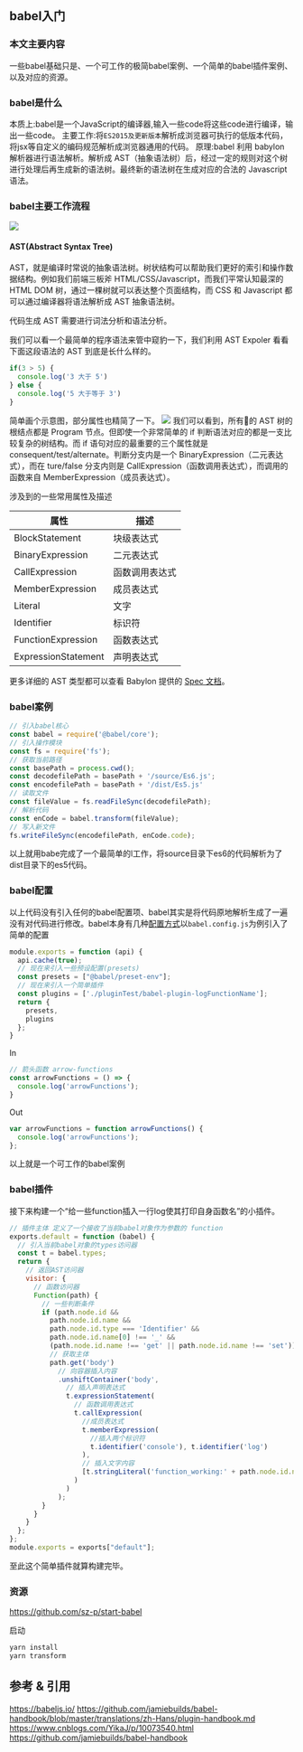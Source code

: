 
## babel入门
### 本文主要内容
一些babel基础只是、一个可工作的极简babel案例、一个简单的babel插件案例、以及对应的资源。
### babel是什么
本质上:babel是一个JavaScript的编译器,输入一些code将这些code进行编译，输出一些code。
主要工作:将`ES2015及更新版本`解析成浏览器可执行的低版本代码，将jsx等自定义的编码规范解析成浏览器通用的代码。
原理:babel 利用 babylon 解析器进行语法解析。解析成 AST（抽象语法树）后，经过一定的规则对这个树进行处理后再生成新的语法树。最终新的语法树在生成对应的合法的 Javascript 语法。

### babel主要工作流程
![](https://img2018.cnblogs.com/blog/670552/201812/670552-20181205212510553-1362113919.png)
#### AST(Abstract Syntax Tree)
AST，就是编译时常说的抽象语法树。树状结构可以帮助我们更好的索引和操作数据结构。例如我们前端三板斧 HTML/CSS/Javascript，而我们平常认知最深的 HTML DOM 树，通过一棵树就可以表达整个页面结构，而 CSS 和 Javascript 都可以通过编译器将语法解析成 AST 抽象语法树。

代码生成 AST 需要进行词法分析和语法分析。

我们可以看一个最简单的程序语法来管中窥豹一下，我们利用 AST Expoler 看看下面这段语法的 AST 到底是长什么样的。
```javascript
if(3 > 5) {
  console.log('3 大于 5')
} else {
  console.log('5 大于等于 3')
}
```
简单画个示意图，部分属性也精简了一下。
![](https://img2018.cnblogs.com/blog/670552/201812/670552-20181205212523750-1252562475.png)
我们可以看到，所有的 AST 树的根结点都是 Program 节点。但即使一个非常简单的 if 判断语法对应的都是一支比较复杂的树结构。而 if 语句对应的最重要的三个属性就是 consequent/test/alternate。判断分支内是一个 BinaryExpression（二元表达式），而在 ture/false 分支内则是 CallExpression（函数调用表达式），而调用的函数来自 MemberExpression（成员表达式）。

涉及到的一些常用属性及描述

| 属性                | 描述           |
| ------------------- | -------------- |
| BlockStatement      | 块级表达式     |
| BinaryExpression    | 二元表达式     |
| CallExpression      | 函数调用表达式 |
| MemberExpression    | 成员表达式     |
| Literal             | 文字           |
| Identifier          | 标识符         |
| FunctionExpression  | 函数表达式     |
| ExpressionStatement | 声明表达式     |

更多详细的 AST 类型都可以查看 Babylon 提供的 [Spec 文档](https://github.com/babel/babylon/blob/master/ast/spec.md)。

### babel案例

```javascript
// 引入babel核心
const babel = require('@babel/core');
// 引入操作模块
const fs = require('fs');
// 获取当前路径
const basePath = process.cwd();
const decodefilePath = basePath + '/source/Es6.js';
const encodefilePath = basePath + '/dist/Es5.js'
// 读取文件
const fileValue = fs.readFileSync(decodefilePath);
// 解析代码
const enCode = babel.transform(fileValue);
// 写入新文件
fs.writeFileSync(encodefilePath, enCode.code);
```

以上就用babe完成了一个最简单的l工作，将source目录下es6的代码解析为了dist目录下的es5代码。

### babel配置

以上代码没有引入任何的babel配置项、babel其实是将代码原地解析生成了一遍没有对代码进行修改。babel本身有几种[配置方式]( https://babeljs.io/docs/en/configuration )以`babel.config.js`为例引入了简单的配置

```javascript
module.exports = function (api) {
  api.cache(true);
  // 现在来引入一些预设配置(presets)
  const presets = ["@babel/preset-env"]; 
  // 现在来引入一个简单插件
  const plugins = ['./pluginTest/babel-plugin-logFunctionName'];
  return {
    presets,
    plugins
  };
} 
```

In

```javascript
// 箭头函数 arrow-functions
const arrowFunctions = () => {
  console.log('arrowFunctions');
}
```

Out

```javascript
var arrowFunctions = function arrowFunctions() {
  console.log('arrowFunctions');
};
```

以上就是一个可工作的babel案例

### babel插件

接下来构建一个“给一些function插入一行log使其打印自身函数名”的小插件。

```javascript
// 插件主体 定义了一个接收了当前babel对象作为参数的 function
exports.default = function (babel) {
  // 引入当前babel对象的types访问器
  const t = babel.types;
  return {
    // 返回AST访问器
    visitor: {
      // 函数访问器
      Function(path) {
        // 一些判断条件
        if (path.node.id &&
          path.node.id.name &&
          path.node.id.type === 'Identifier' &&
          path.node.id.name[0] !== '_' &&
          (path.node.id.name !== 'get' || path.node.id.name !== 'set')) {
          // 获取主体
          path.get('body')
            // 向容器插入内容
            .unshiftContainer('body',
              // 插入声明表达式
              t.expressionStatement(
                // 函数调用表达式
                t.callExpression(
                  //成员表达式
                  t.memberExpression(
                    //插入两个标识符
                    t.identifier('console'), t.identifier('log')
                  ),
                  // 插入文字内容
                  [t.stringLiteral('function_working:' + path.node.id.name)]
                )
              )
            );
        }
      }
    }
  };
};
module.exports = exports["default"];
```

至此这个简单插件就算构建完毕。

### 资源

[ https://github.com/sz-p/start-babel ]( https://github.com/sz-p/start-babel )

启动

```javascript
yarn install
yarn transform
```

## 参考 & 引用

https://babeljs.io/
https://github.com/jamiebuilds/babel-handbook/blob/master/translations/zh-Hans/plugin-handbook.md
https://www.cnblogs.com/YikaJ/p/10073540.html
https://github.com/jamiebuilds/babel-handbook 
